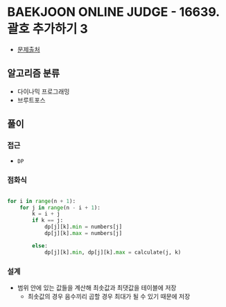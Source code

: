 # BAEKJOON ONLINE JUDGE - 16639. 괄호 추가하기 3

- [문제출처](https://www.acmicpc.net/problem/16639 '16639. 괄호 추가하기 3')

## 알고리즘 분류

- 다이나믹 프로그래밍
- 브루트포스

## 풀이

### 접근

- `DP`

### 점화식

```python

for i in range(n + 1):
    for j in range(n - i + 1):
        k = i + j
        if k == j:
            dp[j][k].min = numbers[j]
            dp[j][k].max = numbers[j]

        else:
            dp[j][k].min, dp[j][k].max = calculate(j, k)

```

### 설계

- 범위 안에 있는 값들을 계산해 최솟값과 최댓값을 테이블에 저장
  - 최솟값의 경우 음수끼리 곱할 경우 최대가 될 수 있기 때문에 저장
